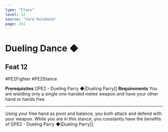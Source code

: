 ```yaml
---
type: "Class"
level: 12
source: "Core Rulebook"
page: 151
---
```

# Dueling Dance ◆
## Feat 12
#PE2Fighter #PE2Stance 

**Prerequisites** [[PE2 - Dueling Parry ◆|Dueling Parry]]
**Requirements** You are wielding only a single one-handed melee weapon and have your other hand or hands free.

---
 
Using your free hand as pivot and balance, you both attack and defend with your weapon. While you are in this stance, you constantly have the benefits of [[PE2 - Dueling Parry ◆|Dueling Parry]].